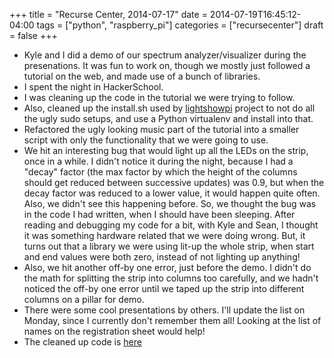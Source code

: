 +++
title = "Recurse Center, 2014-07-17"
date = 2014-07-19T16:45:12-04:00
tags = ["python", "raspberry_pi"]
categories = ["recursecenter"]
draft = false
+++

-   Kyle and I did a demo of our spectrum analyzer/visualizer during the
    presenations.  It was fun to work on, though we mostly just followed a
    tutorial on the web, and made use of a bunch of libraries.
-   I spent the night in HackerSchool.
-   I was cleaning up the code in the tutorial we were trying to follow.
-   Also, cleaned up the install.sh used by [lightshowpi](https://bitbucket.org/togiles/lightshowpi/src) project to not do all the
    ugly sudo setups, and use a Python virtualenv and install into that.
-   Refactored the ugly looking music part of the tutorial into a smaller script
    with only the functionality that we were going to use.
-   We hit an interesting bug that would light up all the LEDs on the strip, once
    in a while.  I didn't notice it during the night, because I had a "decay"
    factor (the max factor by which the height of the columns should get reduced
    between successive updates) was 0.9, but when the decay factor was reduced to
    a lower value, it would happen quite often.  Also, we didn't see this
    happening before.  So, we thought the bug was in the code I had written, when
    I should have been sleeping. After reading and debugging my code for a bit,
    with Kyle and Sean, I thought it was something hardware related that we were
    doing wrong.  But, it turns out that a library we were using lit-up the whole
    strip, when start and end values were both zero, instead of not lighting up
    anything!
-   Also, we hit another off-by one error, just before the demo. I didn't do the
    math for splitting the strip into columns too carefully, and we hadn't
    noticed the off-by one error until we taped up the strip into different
    columns on a pillar for demo.
-   There were some cool presentations by others.  I'll update the list on
    Monday, since I currently don't remember them all!  Looking at the list of
    names on the registration sheet would help!
-   The cleaned up code is [here](https://gist.github.com/punchagan/90a238fedabcd88ba512)
